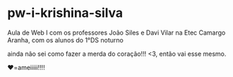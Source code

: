 # pw-i-krishina-silva
Aula de Web I com os professores João Siles e Davi Vilar na Etec Camargo Aranha, com os alunos do 1°DS noturno

ainda não sei como fazer a merda do coração!!!
<3, então vai esse mesmo.

♥=ameiiiii!!!!